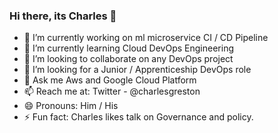 ### Hi there, its Charles 👋


- 🔭 I’m currently working on ml microservice CI / CD Pipeline
- 🌱 I’m currently learning Cloud DevOps Engineering
- 👯 I’m looking to collaborate on any DevOps project
- 🤔 I’m looking for a Junior / Apprenticeship DevOps role
- 💬 Ask me Aws and Google Cloud Platform
- 📫 Reach me at: Twitter - @charlesgreston
- 😄 Pronouns: Him / His
- ⚡ Fun fact: Charles likes talk on Governance and policy.
